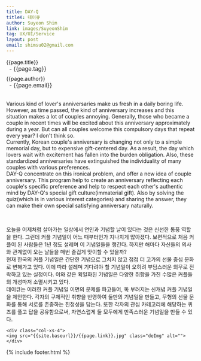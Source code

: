 ```yaml
---
title: DAY-Q
titleK: 데이큐
author: Suyeon Shim
link: images/SuyeonShim
tag: UX/UI/Service
layout: post
email: shimsu02@gmail.com
---	
```


<div class="container">

<div class="deDep">
{{page.title}}<br>
<p style="font-size:15px; margin:0px; padding:0px 0px 0px 8px; margin:0px 0px 8px 0px;">- {{page.tag}}</p>
{{page.author}}<br>
<p style="font-size:15px; margin:0px; padding:0px 0px 0px 8px;">- {{page.email}}</p>
</div>

<br>

<div class="det lato">


Various kind of lover's anniversaries make us fresh in a daily boring life. However, as time passed, the kind of anniversary increases and this situation makes a lot of couples annoying. Generally, those who became a couple in recent times will be excited about this anniversary approximately during a year. But can all couples welcome this compulsory days that repeat every year? I don't think so.
<br>
Currently, Korean couple's anniversary is changing not only to a simple memorial day, but to expensive gift-centered day. As a result, the day which lovers wait with excitement has fallen into the burden obligation. Also, these standardized anniversaries have extinguished the individuality of many couples with various preferences.
<br>
DAY-Q concentrate on this ironical problem, and offer a new idea of couple anniversary. This program help to create an anniversary reflecting each couple's specific preference and help to respect each other's authentic mind by DAY-Q's special gift culture(immaterial gift). Also by solving the quiz(which is in various interest categories) and sharing the answer, they can make their own special satisfying anniversary naturally. 



</div>

<br>

<div class="noto">

오늘을 어제처럼 살아가는 일상에서 연인과 기념할 날이 있다는 것은 신선한 통풍 역할을 한다. 그런데 커플 기념일이 어느 때부터인가 지나치게 많아졌다. 보편적으로 처음 커플이 된 사람들은 1년 정도 설레며 이 기념일들을 챙긴다. 하지만 해마다 자신들의 의사와 관계없이 오는 날들을 매번 즐겁게 맞이할 수 있을까?
<br>
현재 한국의 커플 기념일은 간단한 기념으로 그치지 않고 점점 더 고가의 선물 중심 문화로 변해가고 있다. 이에 따라 설레며 기다려야 할 기념일이 오히려 부담스러운 의무로 전락하고 있는 실정이다. 이와 같은 획일화된 기념일은 다양한 취향을 가진 수많은 커플들의 개성마저 소멸시키고 있다.
<br>
데이큐는 이러한 커플 기념일 이면의 문제를 파고들어, 똑 부러지는 신개념 커플 기념일을 제안한다. 각자의 구체적인 취향을 반영하여 둘만의 기념일을 만들고, 무형의 선물 문화를 통해 서로를 존중하는 진정성을 담는다. 또한 각자의 관심 카테고리에 해당하는 퀴즈를 풀고 답을 공유함으로써, 자연스럽게 둘 모두에게 만족스러운 기념일을 만들 수 있다.


</div>

<div class="row noto">
	
	<div class="col-xs-4">
	<img src="{{site.baseurl}}/{{page.link}}.jpg" class="deImg" alt=""></div>
	
</div>

	

</div> 

{% include footer.html %}
